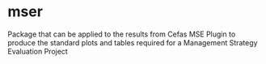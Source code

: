 # mser
Package that can be applied to the results from Cefas MSE Plugin to produce the standard plots and tables required for a Management Strategy Evaluation Project
